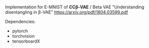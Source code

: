 Implementation for E-MNIST of **CCβ-VAE** / Beta VAE "Understanding disentangling in β-VAE"
https://arxiv.org/pdf/1804.03599.pdf

Dependencies:
* pytorch
* torchvision
* tensorboardX
